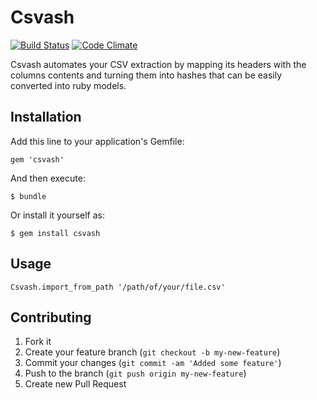 # Csvash

[![Build Status](https://secure.travis-ci.org/lukasalexandre/csvash.png)](http://travis-ci.org/lukasalexandre/csvash) [![Code Climate](https://codeclimate.com/badge.png)](https://codeclimate.com/github/lukasalexandre/csvash)

Csvash automates your CSV extraction by mapping its headers with the columns contents and turning them into hashes that can be easily converted into ruby models.

## Installation

Add this line to your application's Gemfile:

    gem 'csvash'

And then execute:

    $ bundle

Or install it yourself as:

    $ gem install csvash

## Usage

    Csvash.import_from_path '/path/of/your/file.csv'

## Contributing

1. Fork it
2. Create your feature branch (`git checkout -b my-new-feature`)
3. Commit your changes (`git commit -am 'Added some feature'`)
4. Push to the branch (`git push origin my-new-feature`)
5. Create new Pull Request

